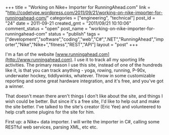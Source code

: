 +++
title = "Working on Nike+ Importer for RunningAhead.com"
link = "http://codetype.wordpress.com/2011/09/21/working-on-nike-importer-for-runningahead-com/"
categories = ["engineering", "technical"]
post_id = "24"
date = 2011-09-21
created_gmt = "2011/09/21 10:10:06"
comment_status = "open"
post_name = "working-on-nike-importer-for-runningahead-com"
status = "publish"
tags = ["development","software","coding","web","C#",".NET","RunningAhead","importer","Nike","Nike+","fitness","REST","API"]
layout = "post"
+++

I'm a fan of the website [www.runningahead.com](http://www.runningahead.com). I use it to track all my sporting life activities. The primary reason I use this site, instead of one of the hundreds like it, is that you can track anything - yoga, rowing, running, P-90x, underwater hockey, tiddlywinks, whatever. Throw in some customizable reporting and some great hardware integration, and it's free, and you've got a winner.

That doesn't mean there aren't things I don't like about the site, and things I wish could be better. But since it's a free site, I'd like to help out and make the site better. I've talked to the site's creator (Eric Yee) and volunteered to help craft some plugins for the site for him.

First up: a Nike+ data importer. I will write the importer in C#, calling some RESTful web services, parsing XML, etc etc.
